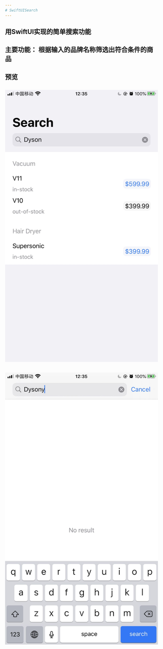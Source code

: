 ```yaml
---
# SwiftUISearch
---
```


用SwiftUI实现的简单搜索功能
---
 主要功能：
    根据输入的品牌名称筛选出符合条件的商品
---
 预览
---
 ![image](https://github.com/AllahWong/SwiftUISearch/blob/master/search1.jpeg)
----
![image](https://github.com/AllahWong/SwiftUISearch/blob/master/search2.jpeg)
----
